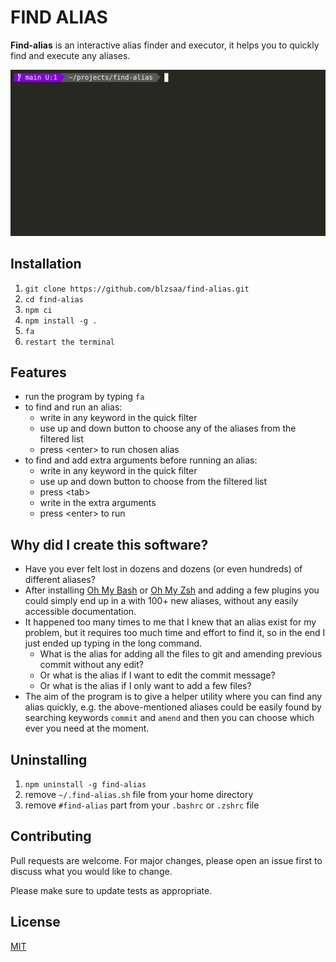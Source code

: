 # FIND ALIAS

**Find-alias** is an interactive alias finder and executor, it helps you to quickly find and execute any aliases.

![find-alias-example](./find-alias.gif)

## Installation

1. `git clone https://github.com/blzsaa/find-alias.git`
1. `cd find-alias`
1. `npm ci`
1. `npm install -g .`
1. `fa`
1. `restart the terminal`

## Features

- run the program by typing `fa`
- to find and run an alias:
  - write in any keyword in the quick filter
  - use up and down button to choose any of the aliases from the filtered list
  - press \<enter> to run chosen alias
- to find and add extra arguments before running an alias:
  - write in any keyword in the quick filter
  - use up and down button to choose from the filtered list
  - press \<tab>
  - write in the extra arguments
  - press \<enter> to run

## Why did I create this software?

- Have you ever felt lost in dozens and dozens (or even hundreds) of different aliases?
- After installing [Oh My Bash](https://github.com/ohmybash/oh-my-bash) or
  [Oh My Zsh](https://github.com/ohmyzsh/ohmyzsh) and adding a few plugins you could simply end up in a with 100+ new
  aliases, without any easily accessible documentation.
- It happened too many times to me that I knew that an alias exist for my problem, but it requires too much time and
  effort to find it, so in the end I just ended up typing in the long command.
  - What is the alias for adding all the files to git and amending previous commit without any edit?
  - Or what is the alias if I want to edit the commit message?
  - Or what is the alias if I only want to add a few files?
- The aim of the program is to give a helper utility where you can find any alias quickly, e.g. the above-mentioned
  aliases could be easily found by searching keywords `commit` and `amend` and then you can choose which ever you need
  at the moment.

## Uninstalling

1. `npm uninstall -g find-alias`
1. remove `~/.find-alias.sh` file from your home directory
1. remove `#find-alias` part from your `.bashrc` or `.zshrc` file

## Contributing

Pull requests are welcome. For major changes, please open an issue first to discuss what you would like to change.

Please make sure to update tests as appropriate.

## License

[MIT](https://choosealicense.com/licenses/mit/)
